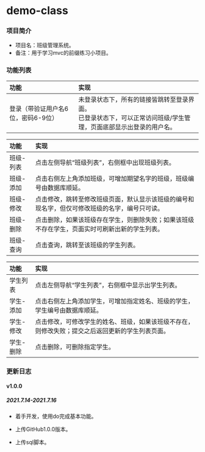 # demo-class

### 项目简介

- 项目名：班级管理系统。
- 备注：用于学习mvc的前缀练习小项目。

### 功能列表

| 功能                               | 实现                                                         |
| :--------------------------------- | :----------------------------------------------------------- |
| 登录（带验证用户名6位，密码6-9位） | 未登录状态下，所有的链接皆跳转至登录界面。<br />已登录状态下，可以正常访问班级/学生管理，页面底部显示出登录的用户名。 |

| 功能      | 实现                                                         |
| :-------- | :----------------------------------------------------------- |
| 班级-列表 | 点击左侧导航“班级列表”，右侧框中出现班级列表。               |
| 班级-添加 | 点击右侧左上角添加班级，可增加期望名字的班级，班级编号由数据库顺延。 |
| 班级-修改 | 点击修改，跳转至修改班级页面，默认显示该班级的编号和现名字，但仅可修改班级的名字，编号只可读。 |
| 班级-删除 | 点击删除，如果该班级存在学生，则删除失败；如果该班级不存在学生，页面实时可刷新出新的学生列表。 |
| 班级-查询 | 点击查询，跳转至该班级的学生列表。                           |

| 功能      | 实现                                                         |
| :-------- | :----------------------------------------------------------- |
| 学生列表  | 点击左侧导航“学生列表”，右侧框中显示出学生列表。             |
| 学生-添加 | 点击右侧左上角添加学生，可增加指定姓名、班级的学生，学生编号由数据库顺延。 |
| 学生-修改 | 点击修改，可修改学生的姓名、班级，如果该班级不存在，则修改失败；提交之后返回更新的学生列表页面。 |
| 学生-删除 | 点击删除，可删除指定学生。                                   |

### 更新日志

#### v1.0.0

##### 2021.7.14-2021.7.16

- 着手开发，使用do完成基本功能。

- 上传GitHub1.0.0版本。

- 上传sql脚本。
